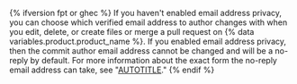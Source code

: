 {% ifversion fpt or ghec %}
If you haven't enabled email address privacy, you can choose which verified email address to author changes with when you edit, delete, or create files or merge a pull request on {% data variables.product.product_name %}. If you enabled email address privacy, then the commit author email address cannot be changed and will be a no-reply by default. For more information about the exact form the no-reply email address can take, see "[AUTOTITLE](/account-and-profile/setting-up-and-managing-your-personal-account-on-github/managing-email-preferences/setting-your-commit-email-address)."
{% endif %}
